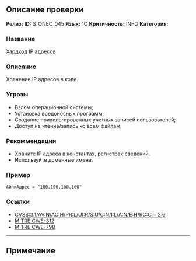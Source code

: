 ## Описание проверки
**Релиз:**
**ID:** S_ONEC_045
**Язык:** 1С
**Критичность:** INFO
**Категория:** 

### Название 
Хардкод IP адресов
### Описание 
Хранение IP адресов в коде.

### Угрозы 
- Взлом операционной системы;
- Установка вредоносных программ;
- Создание привилегированных учетных записей пользователей;
- Доступ на чтение/запись ко всем файлам.
### Рекоммендации 
- Храните IP адреса в константах, регистрах сведений.
- Используйте доменные имена.
### Пример 
``` 
АйпиАдрес = "100.100.100.100"
``` 
### Ссылки
- [CVSS:3.1/AV:N/AC:H/PR:L/UI:R/S:U/C:N/I:L/A:N/E:H/RC:C = 2.6](https://www.first.org/cvss/calculator/3.1#CVSS:3.1/AV:N/AC:L/PR:L/UI:N/S:C/C:H/I:H/A:H/E:H/RC:C/CR:H/IR:H/AR:H)
- [MITRE CWE-312](https://cwe.mitre.org/data/definitions/312.html)
- [MITRE CWE-798](https://cwe.mitre.org/data/definitions/798.html)

---
## Примечание 
